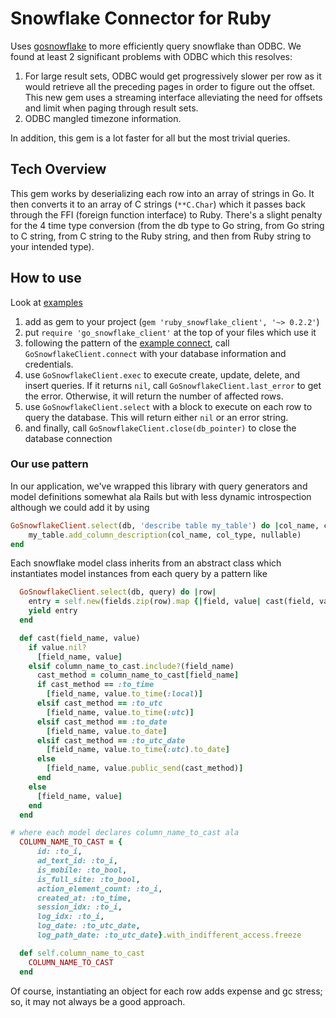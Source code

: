 # Snowflake Connector for Ruby

Uses [gosnowflake](https://github.com/snowflakedb/gosnowflake/) to more efficiently query snowflake than ODBC. We found
at least 2 significant problems with ODBC which this resolves:
1. For large result sets, ODBC would get progressively slower per row as it would retrieve all the preceding 
pages in order to figure out the offset. This new gem uses a streaming interface alleviating the need for 
offsets and limit when paging through result sets.
2. ODBC mangled timezone information.

In addition, this gem is a lot faster for all but the most trivial queries.

## Tech Overview

This gem works by deserializing each row into an array of strings in Go. It then converts it to an array
of C strings (`**C.Char`) which it passes back through the FFI (foreign function interface) to Ruby.
There's a slight penalty for the 4 time type conversion (from the db type to Go string, from Go string
to C string, from C string to the Ruby string, and then from Ruby string to your intended type).

## How to use

Look at [examples](https://github.com/dmitchell/go-ruby-snowflake-connector/blob/master/examples)

1. add as gem to your project (`gem 'ruby_snowflake_client', '~> 0.2.2'`)
2. put `require 'go_snowflake_client'` at the top of your files which use it
3. following the pattern of the [example connect](https://github.com/dmitchell/go-ruby-snowflake-connector/blob/master/examples/table_crud.rb), 
call `GoSnowflakeClient.connect` with your database information and credentials.
4. use `GoSnowflakeClient.exec` to execute create, update, delete, and insert queries. If it
returns `nil`, call `GoSnowflakeClient.last_error` to get the error. Otherwise, it will return
the number of affected rows.
5. use `GoSnowflakeClient.select` with a block to execute on each row to query the database. This
will return either `nil` or an error string.
9. and finally, call `GoSnowflakeClient.close(db_pointer)` to close the database connection

### Our use pattern

In our application, we've wrapped this library with query generators and model definitions somewhat ala
Rails but with less dynamic introspection although we could add it by using 
``` ruby
GoSnowflakeClient.select(db, 'describe table my_table') do |col_name, col_type, _, nullable, *_| 
    my_table.add_column_description(col_name, col_type, nullable)
end
```

Each snowflake model class inherits from an abstract class which instantiates model instances
from each query by a pattern like
``` ruby
  GoSnowflakeClient.select(db, query) do |row|
    entry = self.new(fields.zip(row).map {|field, value| cast(field, value)}.to_h)
    yield entry
  end

  def cast(field_name, value)
    if value.nil?
      [field_name, value]
    elsif column_name_to_cast.include?(field_name)
      cast_method = column_name_to_cast[field_name]
      if cast_method == :to_time
        [field_name, value.to_time(:local)]
      elsif cast_method == :to_utc
        [field_name, value.to_time(:utc)]
      elsif cast_method == :to_date
        [field_name, value.to_date]
      elsif cast_method == :to_utc_date
        [field_name, value.to_time(:utc).to_date]
      else
        [field_name, value.public_send(cast_method)]
      end
    else
      [field_name, value]
    end
  end

# where each model declares column_name_to_cast ala
  COLUMN_NAME_TO_CAST = {
      id: :to_i,
      ad_text_id: :to_i,
      is_mobile: :to_bool,
      is_full_site: :to_bool,
      action_element_count: :to_i,
      created_at: :to_time,
      session_idx: :to_i,
      log_idx: :to_i,
      log_date: :to_utc_date,
      log_path_date: :to_utc_date}.with_indifferent_access.freeze

  def self.column_name_to_cast
    COLUMN_NAME_TO_CAST
  end
```

Of course, instantiating an object for each row adds expense and gc stress; so, it may not always
be a good approach.
